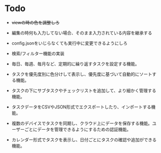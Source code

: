 # Todo

- ~~viewの時の色を調整しろ~~

- 編集の時何も入力してない場合、そのまま入力されている内容を継承する 

- config.jsonをいじらなくても実行中に変更できるようにしろ

- 検索/フィルター機能の実装

- 毎日、毎週、毎月など、定期的に繰り返すタスクを設定する機能。

- タスクを優先度別に色分けして表示し、優先度に基づいて自動的にソートする機能。

- タスクの下にサブタスクやチェックリストを追加して、より細かく管理する機能。

- タスクデータをCSVやJSON形式でエクスポートしたり、インポートする機能。

- 複数のデバイスでタスクを同期し、クラウド上にデータを保存する機能。ユーザーごとにデータを管理できるようにするための認証機能。

- カレンダー形式でタスクを表示し、日付ごとにタスクの確認や追加ができる機能。
